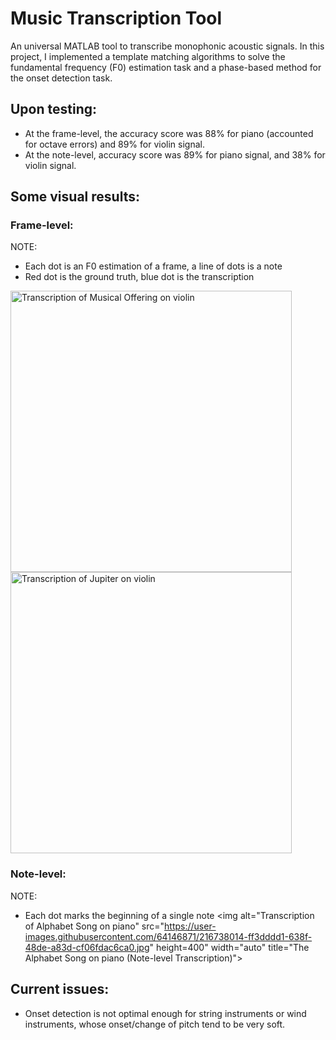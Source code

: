 # Music Transcription Tool
An universal MATLAB tool to transcribe monophonic acoustic signals. In this project, I implemented a template matching algorithms to solve the fundamental frequency (F0) estimation task and a phase-based method for the onset detection task.
## Upon testing:
- At the frame-level, the accuracy score was 88% for piano (accounted for octave errors) and 89% for violin signal. 
- At the note-level, accuracy score was 89% for piano signal, and 38% for violin signal.

## Some visual results:
### Frame-level:
NOTE: 
- Each dot is an F0 estimation of a frame, a line of dots is a note
- Red dot is the ground truth, blue dot is the transcription
      
<img alt="Transcription of Musical Offering on violin" src="https://user-images.githubusercontent.com/64146871/216738125-b7504bba-3721-478f-858c-5aed1fde5747.png" height="450" width="auto" title="Musical Offering on violin (Frame-level Transcription)">

<img alt="Transcription of Jupiter on violin" src="https://user-images.githubusercontent.com/64146871/216738068-7cb64049-dab6-475f-9887-7bce1b751162.png" height="450" width="auto" title="An excerpt of Jupiter on violin (Frame-level Transcription)">

### Note-level:
NOTE: 
- Each dot marks the beginning of a single note
<img alt="Transcription of Alphabet Song on piano" src="https://user-images.githubusercontent.com/64146871/216738014-ff3dddd1-638f-48de-a83d-cf06fdac6ca0.jpg" height=400" width="auto" title="The Alphabet Song on piano (Note-level Transcription)">

## Current issues:
- Onset detection is not optimal enough for string instruments or wind instruments, whose onset/change of pitch tend to be very soft.
